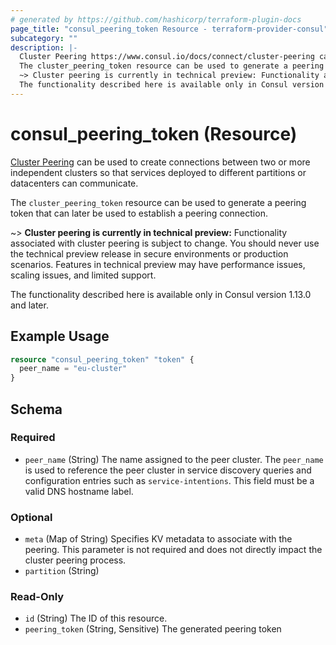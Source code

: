 ```yaml
---
# generated by https://github.com/hashicorp/terraform-plugin-docs
page_title: "consul_peering_token Resource - terraform-provider-consul"
subcategory: ""
description: |-
  Cluster Peering https://www.consul.io/docs/connect/cluster-peering can be used to create connections between two or more independent clusters so that services deployed to different partitions or datacenters can communicate.
  The cluster_peering_token resource can be used to generate a peering token that can later be used to establish a peering connection.
  ~> Cluster peering is currently in technical preview: Functionality associated with cluster peering is subject to change. You should never use the technical preview release in secure environments or production scenarios. Features in technical preview may have performance issues, scaling issues, and limited support.
  The functionality described here is available only in Consul version 1.13.0 and later.
---
```


# consul_peering_token (Resource)

[Cluster Peering](https://www.consul.io/docs/connect/cluster-peering) can be used to create connections between two or more independent clusters so that services deployed to different partitions or datacenters can communicate.

The `cluster_peering_token` resource can be used to generate a peering token that can later be used to establish a peering connection.

~> **Cluster peering is currently in technical preview:** Functionality associated with cluster peering is subject to change. You should never use the technical preview release in secure environments or production scenarios. Features in technical preview may have performance issues, scaling issues, and limited support.

The functionality described here is available only in Consul version 1.13.0 and later.

## Example Usage

```terraform
resource "consul_peering_token" "token" {
  peer_name = "eu-cluster"
}
```

<!-- schema generated by tfplugindocs -->
## Schema

### Required

- `peer_name` (String) The name assigned to the peer cluster. The `peer_name` is used to reference the peer cluster in service discovery queries and configuration entries such as `service-intentions`. This field must be a valid DNS hostname label.

### Optional

- `meta` (Map of String) Specifies KV metadata to associate with the peering. This parameter is not required and does not directly impact the cluster peering process.
- `partition` (String)

### Read-Only

- `id` (String) The ID of this resource.
- `peering_token` (String, Sensitive) The generated peering token
